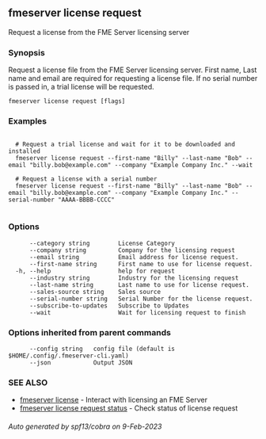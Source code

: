 ## fmeserver license request

Request a license from the FME Server licensing server

### Synopsis

Request a license file from the FME Server licensing server. First name, Last name and email are required for requesting a license file.
  If no serial number is passed in, a trial license will be requested.

```
fmeserver license request [flags]
```

### Examples

```

  # Request a trial license and wait for it to be downloaded and installed
  fmeserver license request --first-name "Billy" --last-name "Bob" --email "billy.bob@example.com" --company "Example Company Inc." --wait
	
  # Request a license with a serial number
  fmeserver license request --first-name "Billy" --last-name "Bob" --email "billy.bob@example.com" --company "Example Company Inc." --serial-number "AAAA-BBBB-CCCC"
	
```

### Options

```
      --category string        License Category
      --company string         Company for the licensing request
      --email string           Email address for license request.
      --first-name string      First name to use for license request.
  -h, --help                   help for request
      --industry string        Industry for the licensing request
      --last-name string       Last name to use for license request.
      --sales-source string    Sales source
      --serial-number string   Serial Number for the license request.
      --subscribe-to-updates   Subscribe to Updates
      --wait                   Wait for licensing request to finish
```

### Options inherited from parent commands

```
      --config string   config file (default is $HOME/.config/.fmeserver-cli.yaml)
      --json            Output JSON
```

### SEE ALSO

* [fmeserver license](fmeserver_license.md)	 - Interact with licensing an FME Server
* [fmeserver license request status](fmeserver_license_request_status.md)	 - Check status of license request

###### Auto generated by spf13/cobra on 9-Feb-2023

